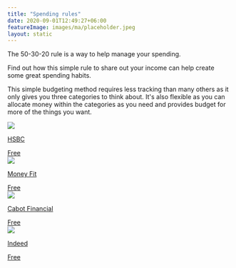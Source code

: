 ```yaml
---
title: "Spending rules"
date: 2020-09-01T12:49:27+06:00
featureImage: images/ma/placeholder.jpeg
layout: static
---
```


The 50-30-20 rule is a way to help manage your spending.

Find out how this simple rule to share out your income can help create some great spending habits.

This simple budgeting method requires less tracking than many others as it only gives you three categories to think about. It's also flexible as you can allocate money within the categories as you need and provides budget for more of the things you want.

<a class="ma-link" href="https://www.hsbc.co.uk/financial-fitness/everyday-budgeting/spending-your-income/"><div class="ma-card ma-card-Wealth"><div class="ma-icon"><img src ="/images/icon-check.png"/></div><div class="ma-name"><p>HSBC</p></div><div class="ma-paid-text"><span>Free</span></div></div></a><a class="ma-link" href="https://www.moneyfit.org/50-30-20-budget-calculator/"><div class="ma-card ma-card-Wealth"><div class="ma-icon"><img src ="/images/icon-check.png"/></div><div class="ma-name"><p>Money Fit</p></div><div class="ma-paid-text"><span>Free</span></div></div></a><a class="ma-link" href="https://www.cabotfinancial.co.uk/money-management/money-management/what-are-the-benefits-of-budgeting"><div class="ma-card ma-card-Wealth"><div class="ma-icon"><img src ="/images/icon-check.png"/></div><div class="ma-name"><p>Cabot Financial</p></div><div class="ma-paid-text"><span>Free</span></div></div></a><a class="ma-link" href="https://www.indeed.com/career-advice/career-development/budget-strategy"><div class="ma-card ma-card-Wealth"><div class="ma-icon"><img src ="/images/icon-check.png"/></div><div class="ma-name"><p>Indeed</p></div><div class="ma-paid-text"><span>Free</span></div></div></a>  

<br/><br/>






